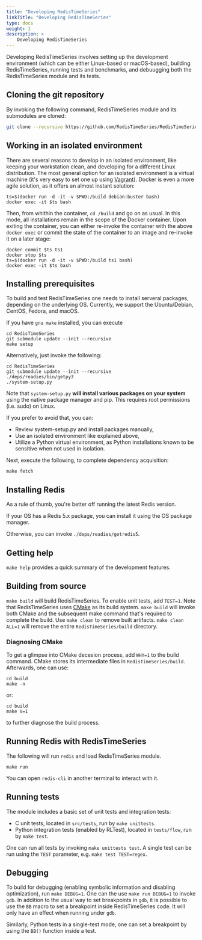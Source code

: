 ```yaml
---
title: "Developing RedisTimeSeries"
linkTitle: "Developing RedisTimeSeries"
type: docs
weight: 1
description: >
    Developing RedisTimeSeries
---
```


Developing RedisTimeSeries involves setting up the development environment (which can be either Linux-based or macOS-based), building RedisTimeSeries, running tests and benchmarks, and debuugging both the RedisTimeSeries module and its tests.

## Cloning the git repository
By invoking the following command, RedisTimeSeries module and its submodules are cloned:
```sh
git clone --recursive https://github.com/RedisTimeSeries/RedisTimeSeries.git
```
## Working in an isolated environment
There are several reasons to develop in an isolated environment, like keeping your workstation clean, and developing for a different Linux distribution.
The most general option for an isolated environment is a virtual machine (it's very easy to set one up using [Vagrant](https://www.vagrantup.com)).
Docker is even a more agile solution, as it offers an almost instant solution:
```
ts=$(docker run -d -it -v $PWD:/build debian:buster bash)
docker exec -it $ts bash
```
Then, from whithin the container, ```cd /build``` and go on as usual.
In this mode, all installations remain in the scope of the Docker container.
Upon exiting the container, you can either re-invoke the container with the above ```docker exec``` or commit the state of the container to an image and re-invoke it on a later stage:
```
docker commit $ts ts1
docker stop $ts
ts=$(docker run -d -it -v $PWD:/build ts1 bash)
docker exec -it $ts bash
```

## Installing prerequisites
To build and test RedisTimeSeries one needs to install serveral packages, depending on the underlying OS. Currently, we support the Ubuntu/Debian, CentOS, Fedora, and macOS.

If you have ```gnu make``` installed, you can execute
```
cd RedisTimeSeries
git submodule update --init --recursive
make setup
```
Alternatively, just invoke the following:
```
cd RedisTimeSeries
git submodule update --init --recursive    
./deps/readies/bin/getpy3
./system-setup.py
```
Note that ```system-setup.py``` **will install various packages on your system** using the native package manager and pip. This requires root permissions (i.e. sudo) on Linux.

If you prefer to avoid that, you can:

* Review system-setup.py and install packages manually,
* Use an isolated environment like explained above,
* Utilize a Python virtual environment, as Python installations known to be sensitive when not used in isolation.

Next, execute the following, to complete dependency acquisition:
```
make fetch
```

## Installing Redis
As a rule of thumb, you're better off running the latest Redis version.

If your OS has a Redis 5.x package, you can install it using the OS package manager.

Otherwise, you can invoke ```./deps/readies/getredis5```.

## Getting help
```make help``` provides a quick summary of the development features.

## Building from source
```make build``` will build RedisTimeSeries.
To enable unit tests, add ```TEST=1```.
Note that RedisTimeSeries uses [CMake](https://cmake.org) as its build system. ```make build``` will invoke both CMake and the subsequent make command that's required to complete the build.
Use ```make clean``` to remove built artifacts. ```make clean ALL=1``` will remove the entire ```RedisTimeSeries/build``` directory.

### Diagnosing CMake
To get a glimpse into CMake decesion process, add ```WHY=1``` to the build command.
CMake stores its intermediate files in ```RedisTimeSeries/build```.
Afterwards, one can use:
```
cd build
make -n
```
or:
```
cd build
make V=1
```
to further diagnose the build process.

## Running Redis with RedisTimeSeries
The following will run ```redis``` and load RedisTimeSeries module.
```
make run
```
You can open ```redis-cli``` in another terminal to interact with it.

## Running tests
The module includes a basic set of unit tests and integration tests:
* C unit tests, located in ```src/tests```, run by ```make unittests```.
* Python integration tests (enabled by RLTest), located in ```tests/flow```, run by ```make test```.

One can run all tests by invoking ```make unittests test```.
A single test can be run using the ```TEST``` parameter, e.g. ```make test TEST=regex```.

## Debugging
To build for debugging (enabling symbolic information and disabling optimization), run ```make DEBUG=1```.
One can the use ```make run DEBUG=1``` to invoke ```gdb```.
In addition to the usual way to set breakpoints in ```gdb```, it is possible to use the ```BB``` macro to set a breakpoint inside RedisTimeSeries code. It will only have an effect when running under ```gdb```.

Similarly, Python tests in a single-test mode, one can set a breakpoint by using the ```BB()``` function inside a test.


